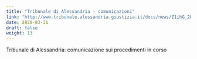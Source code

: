 ```yaml
---
title: "Tribunale di Alessandria - comunicazioni"
link: "http://www.tribunale.alessandria.giustizia.it/docs/news/Z1ihG_20200323_150149_ccf_000713.pdf"
date: 2020-03-31
draft: false
weight: 13
---
```


Tribunale di Alessandria: comunicazione sui procedimenti in corso
